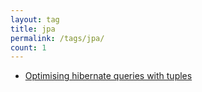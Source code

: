 ```yaml
---
layout: tag
title: jpa
permalink: /tags/jpa/
count: 1
---
```


- [Optimising hibernate queries with tuples](http://www.lukehackett.com/posts/optimising-hibernate-using-tuple-queries)
